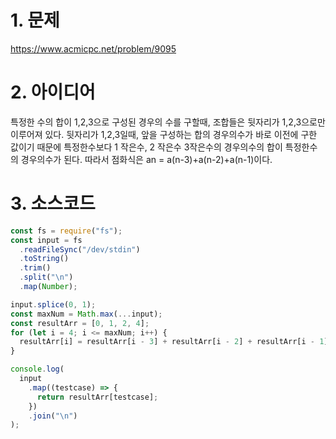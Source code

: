# 1. 문제

https://www.acmicpc.net/problem/9095

# 2. 아이디어

특정한 수의 합이 1,2,3으로 구성된 경우의 수를 구할때, 조합들은 뒷자리가 1,2,3으로만 이루어져 있다. 뒷자리가 1,2,3일때, 앞을 구성하는 합의 경우의수가 바로 이전에 구한 값이기 때문에 특정한수보다 1 작은수, 2 작은수 3작은수의 경우의수의 합이 특정한수의 경우의수가 된다. 따라서 점화식은 an = a(n-3)+a(n-2)+a(n-1)이다.

# 3. 소스코드

```javascript
const fs = require("fs");
const input = fs
  .readFileSync("/dev/stdin")
  .toString()
  .trim()
  .split("\n")
  .map(Number);

input.splice(0, 1);
const maxNum = Math.max(...input);
const resultArr = [0, 1, 2, 4];
for (let i = 4; i <= maxNum; i++) {
  resultArr[i] = resultArr[i - 3] + resultArr[i - 2] + resultArr[i - 1];
}

console.log(
  input
    .map((testcase) => {
      return resultArr[testcase];
    })
    .join("\n")
);
```
